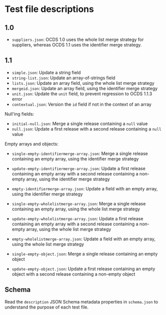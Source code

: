 # Test file descriptions

## 1.0

* `suppliers.json`: OCDS 1.0 uses the whole list merge strategy for suppliers, whereas OCDS 1.1 uses the identifier merge strategy.

## 1.1

* `simple.json`: Update a string field
* `string-list.json`: Update an array-of-strings field
* `lists.json`: Update an array field, using the whole list merge strategy
* `mergeid.json`: Update an array field, using the identifier merge strategy
* `unit.json`: Update the `unit` field, to prevent regression to OCDS 1.1.3 error
* `contextual.json`: Version the `id` field if not in the context of an array

Null'ing fields:

* `initial-null.json`: Merge a single release containing a `null` value
* `null.json`: Update a first release with a second release containing a `null` value

Empty arrays and objects:

* `single-empty-identifiermerge-array.json`: Merge a single release containing an empty array, using the identifier merge strategy
* `update-empty-identifiermerge-array.json`: Update a first release containing an empty array with a second release containing a non-empty array, using the identifier merge strategy
* `empty-identifiermerge-array.json`: Update a field with an empty array, using the identifier merge strategy

* `single-empty-wholelistmerge-array.json`: Merge a single release containing an empty array, using the whole list merge strategy
* `update-empty-wholelistmerge-array.json`: Update a first release containing an empty array with a second release containing a non-empty array, using the whole list merge strategy
* `empty-wholelistmerge-array.json`: Update a field with an empty array, using the whole list merge strategy

* `single-empty-object.json`: Merge a single release containing an empty object
* `update-empty-object.json`: Update a first release containing an empty object with a second release containing a non-empty object

## Schema

Read the `description` JSON Schema metadata properties in `schema.json` to understand the purpose of each test file.

